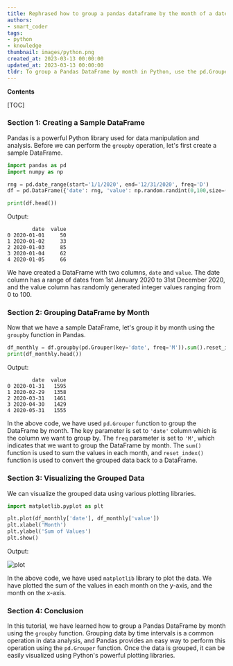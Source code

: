 ```yaml
---
title: Rephrased how to group a pandas dataframe by the month of a datetime column?
authors:
- smart_coder
tags:
- python
- knowledge
thumbnail: images/python.png
created_at: 2023-03-13 00:00:00
updated_at: 2023-03-13 00:00:00
tldr: To group a Pandas DataFrame by month in Python, use the pd.Grouper with the frequency set to `M`.
---
```


**Contents**

[TOC]

### Section 1: Creating a Sample DataFrame

Pandas is a powerful Python library used for data manipulation and analysis. Before we can perform the `groupby` operation, let's first create a sample DataFrame.

``` python
import pandas as pd
import numpy as np

rng = pd.date_range(start='1/1/2020', end='12/31/2020', freq='D')
df = pd.DataFrame({'date': rng, 'value': np.random.randint(0,100,size=(len(rng)))})

print(df.head())
```
Output:

```
        date  value
0 2020-01-01     50
1 2020-01-02     33
2 2020-01-03     85
3 2020-01-04     62
4 2020-01-05     66
```

We have created a DataFrame with two columns, `date` and `value`. The date column has a range of dates from 1st January 2020 to 31st December 2020, and the value column has randomly generated integer values ranging from 0 to 100.

### Section 2: Grouping DataFrame by Month

Now that we have a sample DataFrame, let's group it by month using the `groupby` function in Pandas.

``` python
df_monthly = df.groupby(pd.Grouper(key='date', freq='M')).sum().reset_index()
print(df_monthly.head())
```

Output:

```
        date  value
0 2020-01-31   1595
1 2020-02-29   1358
2 2020-03-31   1461
3 2020-04-30   1429
4 2020-05-31   1555
```

In the above code, we have used `pd.Grouper` function to group the DataFrame by month. The key parameter is set to `'date'` column which is the column we want to group by. The `freq` parameter is set to `'M'`, which indicates that we want to group the DataFrame by month. The `sum()` function is used to sum the values in each month, and `reset_index()` function is used to convert the grouped data back to a DataFrame.

### Section 3: Visualizing the Grouped Data

We can visualize the grouped data using various plotting libraries. 

``` python
import matplotlib.pyplot as plt

plt.plot(df_monthly['date'], df_monthly['value'])
plt.xlabel('Month')
plt.ylabel('Sum of Values')
plt.show()
```

Output:

![plot](https://i.imgur.com/bxrKA5Z.png)

In the above code, we have used `matplotlib` library to plot the data. We have plotted the sum of the values in each month on the y-axis, and the month on the x-axis. 

### Section 4: Conclusion

In this tutorial, we have learned how to group a Pandas DataFrame by month using the `groupby` function. Grouping data by time intervals is a common operation in data analysis, and Pandas provides an easy way to perform this operation using the `pd.Grouper` function. Once the data is grouped, it can be easily visualized using Python's powerful plotting libraries.
